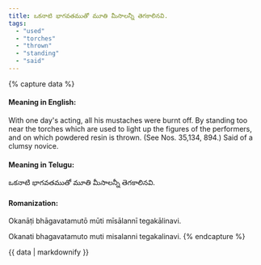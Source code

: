 ```yaml
---
title: ఒకనాటి భాగవతముతో మూతి మీసాలన్నీ తెగకాలినవి.
tags:
  - "used"
  - "torches"
  - "thrown"
  - "standing"
  - "said"
---
```


{% capture data %}
#### Meaning in English:
With one day's acting, all his mustaches were burnt off.
By standing too near the torches which are used to light up the figures of the performers, and on which powdered resin is thrown.
(See Nos. 35,134, 894.)
Said of a clumsy novice.

#### Meaning in Telugu:
ఒకనాటి భాగవతముతో మూతి మీసాలన్నీ తెగకాలినవి.

#### Romanization:
Okanāṭi bhāgavatamutō mūti mīsālannī tegakālinavi.

Okanati bhagavatamuto muti misalanni tegakalinavi.
{% endcapture %}

{{ data | markdownify }}


